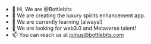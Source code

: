 - 👋 Hi, We are @Bottlebits
- 👀 We are creating the luxury spirits enhancement app. 
- 🌱 We are currently learning (always!)
- 💞️ We are looking for web3.0 and Metaverse talent!
- 📫 You can reach us at joinus@bottlebits.com

<!---
Bottlebits/Bottlebits is a ✨ special ✨ repository because its `README.md` (this file) appears on your GitHub profile.
You can click the Preview link to take a look at your changes.
--->
